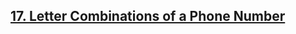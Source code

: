 ## <a href="https://leetcode.com/problems/letter-combinations-of-a-phone-number/">17. Letter Combinations of a Phone Number</a>
